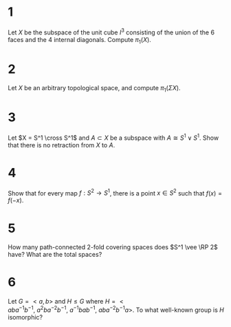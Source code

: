 # 1

Let $X$ be the subspace of the unit cube $I^3$ consisting of the union of the 6 faces and the 4 internal diagonals. Compute $\pi_1(X)$.

# 2

Let $X$ be an arbitrary topological space, and compute $\pi_1(\Sigma X)$.

# 3

Let $X = S^1 \cross S^1$ and $A\subset X$ be a subspace with $A \cong S^1 \vee S^1$. Show that there is no retraction from $X$ to $A$.

# 4

Show that for every map $f: S^2 \to S^1$, there is a point $x\in S^2$ such that $f(x) = f(-x)$.

# 5

How many path-connected 2-fold covering spaces does $S^1 \vee \RP 2$ have? What are the total spaces?


# 6

Let $G = <a, b>$ and $H \leq G$ where $H = <aba^{-1}b^{-1},~ a^2ba^{-2}b^{-1},~ a^{-1}bab^{-1},~ aba^{-2}b^{-1}a>$. To what well-known group is $H$ isomorphic?

